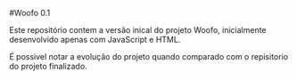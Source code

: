 #Woofo 0.1

Este repositório contem a versão inical do projeto Woofo, inicialmente desenvolvido apenas com JavaScript e HTML.

É possivel notar a evolução do projeto quando comparado com o repisitorio do projeto finalizado.
